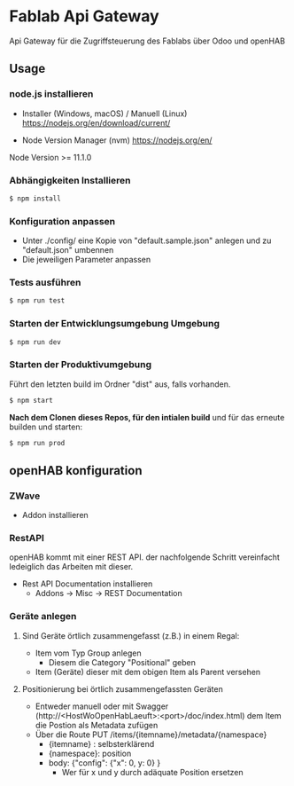 # Fablab Api Gateway
Api Gateway für die Zugriffsteuerung des Fablabs über Odoo und openHAB

## Usage

### node.js installieren
* Installer (Windows, macOS) / Manuell (Linux)
https://nodejs.org/en/download/current/

* Node Version Manager (nvm)
https://nodejs.org/en/

Node Version >= 11.1.0

### Abhängigkeiten Installieren
```bash
$ npm install
```

### Konfiguration anpassen
* Unter ./config/ eine Kopie von "default.sample.json" anlegen und zu "default.json" umbennen
* Die jeweiligen Parameter anpassen

### Tests ausführen
```bash
$ npm run test
```

### Starten der Entwicklungsumgebung Umgebung
```bash
$ npm run dev
```

### Starten der Produktivumgebung
Führt den letzten build im Ordner "dist" aus, falls vorhanden.
```bash
$ npm start
```

**Nach dem Clonen dieses Repos, für den intialen build** und für das erneute builden und starten:
```bash
$ npm run prod
```

## openHAB konfiguration

### ZWave
* Addon installieren

### RestAPI
openHAB kommt mit einer REST API. der nachfolgende Schritt vereinfacht ledeiglich das Arbeiten mit dieser.
* Rest API Documentation installieren
  * Addons -> Misc -> REST Documentation 

### Geräte anlegen
1. Sind Geräte örtlich zusammengefasst (z.B.) in einem Regal:
   * Item vom Typ Group anlegen
     * Diesem die Category "Positional" geben
   * Item (Geräte) dieser mit dem obigen Item als Parent versehen

2. Positionierung bei örtlich zusammengefassten Geräten
   * Entweder manuell oder mit Swagger (http://\<HostWoOpenHabLaeuft\>:\<port\>/doc/index.html) dem Item die Postion als Metadata zufügen
   * Über die Route PUT /items/{itemname}/metadata/{namespace}
     * {itemname} : selbsterklärend
     * {namespace}: position
     * body: {"config": {"x": 0, y: 0} }
       * Wer für x und y durch adäquate Position ersetzen